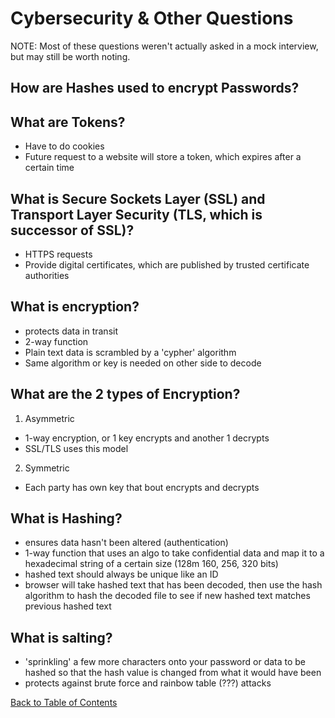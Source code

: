 # Cybersecurity & Other Questions

NOTE: Most of these questions weren't actually asked in a mock interview, but may still be worth noting.

## How are Hashes used to encrypt Passwords?

## What are Tokens?

- Have to do cookies
- Future request to a website will store a token, which expires after a certain time

## What is Secure Sockets Layer (SSL) and Transport Layer Security (TLS, which is successor of SSL)?

- HTTPS requests
- Provide digital certificates, which are published by trusted certificate authorities

## What is encryption?

- protects data in transit
- 2-way function
- Plain text data is scrambled by a 'cypher' algorithm
- Same algorithm or key is needed on other side to decode

## What are the 2 types of Encryption?

1.  Asymmetric

- 1-way encryption, or 1 key encrypts and another 1 decrypts
- SSL/TLS uses this model

2.  Symmetric

- Each party has own key that bout encrypts and decrypts

## What is Hashing?

- ensures data hasn't been altered (authentication)
- 1-way function that uses an algo to take confidential data and map it to a hexadecimal string of a certain size (128m 160, 256, 320 bits)
- hashed text should always be unique like an ID
- browser will take hashed text that has been decoded, then use the hash algorithm to hash the decoded file to see if new hashed text matches previous hashed text

## What is salting?

- 'sprinkling' a few more characters onto your password or data to be hashed so that the hash value is changed from what it would have been
- protects against brute force and rainbow table (???) attacks

[Back to Table of Contents](https://github.com/tashi-ono/GetReady_Notes)

